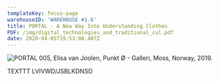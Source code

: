 ```yaml
---
templateKey: focus-page
warehouseID: 'WAREHOUSE #1.6'
title: PORTAL - A New Way Into Understanding Clothes
PDF: /img/digital_technologies_and_traditional_cul.pdf
date: 2020-04-05T19:53:08.407Z
---
```

![PORTAL 005, Elisa van Joolen, Punkt Ø - Galleri, Moss, Norway, 2019. ](/img/portal005_elisavanjoolen_moss_norway_2019.jpg "PORTAL 005, Elisa van Joolen, Punkt Ø - Galleri, Moss, Norway, 2019. ")

TEXTTT LVIVWD/JSBLKDNSD
